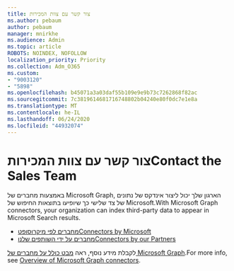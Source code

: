 ```yaml
---
title: צור קשר עם צוות המכירות
ms.author: pebaum
author: pebaum
manager: mnirkhe
ms.audience: Admin
ms.topic: article
ROBOTS: NOINDEX, NOFOLLOW
localization_priority: Priority
ms.collection: Adm_O365
ms.custom:
- "9003120"
- "5898"
ms.openlocfilehash: b45071a3a03daf55b109e9e9b73c7262868f82ac
ms.sourcegitcommit: 7c3819614681716748802b04240e80f0dc7e1e8a
ms.translationtype: MT
ms.contentlocale: he-IL
ms.lasthandoff: 06/24/2020
ms.locfileid: "44932074"
---
```

# <a name="contact-the-sales-team"></a><span data-ttu-id="83abf-102">צור קשר עם צוות המכירות</span><span class="sxs-lookup"><span data-stu-id="83abf-102">Contact the Sales Team</span></span>

<span data-ttu-id="83abf-103">באמצעות מחברים של Microsoft Graph, הארגון שלך יכול ליצור אינדקס של נתונים של צד שלישי כך שיופיעו בתוצאות החיפוש של Microsoft.</span><span class="sxs-lookup"><span data-stu-id="83abf-103">With Microsoft Graph connectors, your organization can index third-party data to appear in Microsoft Search results.</span></span>

- [<span data-ttu-id="83abf-104">מחברים לפי מיקרוסופט</span><span class="sxs-lookup"><span data-stu-id="83abf-104">Connectors by Microsoft</span></span>](https://docs.microsoft.com/microsoftsearch/connectors-gallery#Microsoft)
- [<span data-ttu-id="83abf-105">מחברים על ידי השותפים שלנו</span><span class="sxs-lookup"><span data-stu-id="83abf-105">Connectors by our Partners</span></span>](https://docs.microsoft.com/microsoftsearch/connectors-gallery#Partners)

<span data-ttu-id="83abf-106">לקבלת מידע נוסף, ראה [מבט כולל על מחברים של Microsoft Graph](https://docs.microsoft.com/microsoftsearch/connectors-overview).</span><span class="sxs-lookup"><span data-stu-id="83abf-106">For more info, see [Overview of Microsoft Graph connectors](https://docs.microsoft.com/microsoftsearch/connectors-overview).</span></span>
